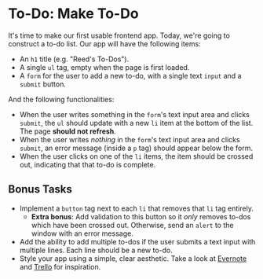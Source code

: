 # To-Do: Make To-Do

It's time to make our first usable frontend app. Today, we're going to construct a to-do list. Our app will have the following items:

- An `h1` title (e.g. "Reed's To-Dos").
- A single `ul` tag, empty when the page is first loaded.
- A `form` for the user to add a new to-do, with a single text `input` and a `submit` button.

And the following functionalities:

- When the user writes something in the `form`'s text input area and clicks `submit`, the `ul` should update with a new `li` item at the bottom of the list. The page **should not refresh**.
- When the user writes _nothing_ in the `form`'s text input area and clicks `submit`, an error message (inside a `p` tag) should appear below the form.
- When the user clicks on one of the `li` items, the item should be crossed out, indicating that that to-do is complete.

## Bonus Tasks

- Implement a `button` tag next to each `li` that removes that `li` tag entirely.
  - **Extra bonus**: Add validation to this button so it _only_ removes to-dos which have been crossed out. Otherwise, send an `alert` to the window with an error message.
- Add the ability to add multiple to-dos if the user submits a text input with multiple lines. Each line should be a new to-do.
- Style your app using a simple, clear aesthetic. Take a look at [Evernote](https://www.google.com/search?q=evernote&rlz=1C5CHFA_enUS748US752&source=lnms&tbm=isch&sa=X&ved=0ahUKEwj8iIfq28LeAhXGq1MKHZZAAMkQ_AUIFSgD&biw=1367&bih=749#imgrc=5L6K_LkczUEbHM:) and [Trello](https://www.google.com/search?rlz=1C5CHFA_enUS748US752&biw=1367&bih=749&tbm=isch&sa=1&ei=4hTjW6WLCYOk_Qa4iZ-4CA&q=trello&oq=trello&gs_l=img.3..0j0i67j0l8.53892.54638..54927...0.0..0.100.358.5j1......1....1..gws-wiz-img.......35i39.7fnwI2IxJX0#imgrc=frlWF-4h_4s4BM:) for inspiration.
